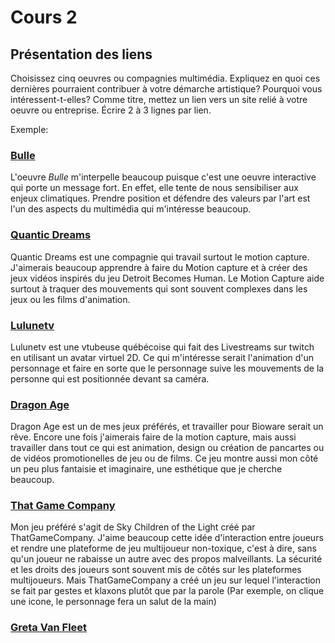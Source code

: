 # Cours 2
## Présentation des liens
Choisissez cinq oeuvres ou compagnies multimédia. Expliquez en quoi ces dernières pourraient contribuer à votre démarche artistique? Pourquoi vous intéressent-t-elles? Comme titre, mettez un lien vers un site relié à votre oeuvre ou entreprise. Écrire 2 à 3 lignes par lien.

Exemple: 
### [Bulle](https://www.onf.ca/interactif/bulle/) 
L'oeuvre *Bulle* m'interpelle beaucoup puisque c'est une oeuvre interactive qui porte un message fort. En effet, elle tente de nous sensibiliser aux enjeux climatiques. Prendre position et défendre des valeurs par l'art est l'un des aspects du multimédia qui m'intéresse beaucoup. 

### [Quantic Dreams](https://www.quanticdream.com/fr)
Quantic Dreams est une compagnie qui travail surtout le motion capture. J'aimerais beaucoup apprendre à faire du Motion capture et à créer des jeux vidéos inspirés du jeu Detroit Becomes Human. Le Motion Capture aide surtout à traquer des mouvements qui sont souvent complexes dans les jeux ou les films d'animation.

### [Lulunetv](https://www.instagram.com/lulunetv/?hl=fr)
Lulunetv est une vtubeuse québécoise qui fait des Livestreams sur twitch en utilisant un avatar virtuel 2D. Ce qui m'intéresse serait l'animation d'un personnage et faire en sorte que le personnage suive les mouvements de la personne qui est positionnée devant sa caméra.

### [Dragon Age](https://www.ea.com/fr-fr/games/dragon-age)
Dragon Age est un de mes jeux préférés, et travailler pour Bioware serait un rêve. Encore une fois j'aimerais faire de la motion capture, mais aussi travailler dans tout ce qui est animation, design ou création de pancartes ou de vidéos promotionelles de jeu ou de films. Ce jeu montre aussi mon côté un peu plus fantaisie et imaginaire, une esthétique que je cherche beaucoup.

### [That Game Company](https://www.thatskygame.com/)
Mon jeu préféré s'agit de Sky Children of the Light créé par ThatGameCompany. J'aime beaucoup cette idée d'interaction entre joueurs et rendre une plateforme de jeu multijoueur non-toxique, c'est à dire, sans qu'un joueur ne rabaisse un autre avec des propos malveillants. La sécurité et les droits des joueurs sont souvent mis de côtés sur les plateformes multijoueurs. Mais ThatGameCompany a créé un jeu sur lequel l'interaction se fait par gestes et klaxons plutôt que par la parole (Par exemple, on clique une icone, le personnage fera un salut de la main)

### [Greta Van Fleet](https://gretavanfleet.com/)


